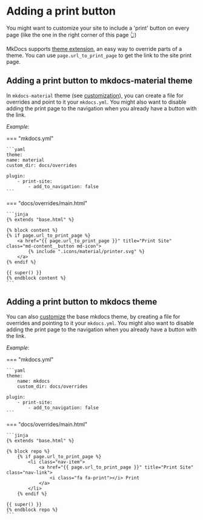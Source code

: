 # Adding a print button

You might want to customize your site to include a 'print' button on every page (like the one in the right corner of this page 👆)

MkDocs supports [theme extension](https://www.mkdocs.org/user-guide/styling-your-docs/#using-the-theme-custom_dir), an easy way to override parts of a theme.
You can use `page.url_to_print_page` to get the link to the site print page.

## Adding a print button to mkdocs-material theme

In `mkdocs-material` theme (see [customization](https://squidfunk.github.io/mkdocs-material/customization/#overriding-template-blocks)), you can create a file for overrides and point to it your `mkdocs.yml`. You might also want to disable adding the print page to the navigation when you already have a button with the link.

_Example_:

=== "mkdocs.yml"

    ```yaml
    theme:
    name: material
    custom_dir: docs/overrides

    plugin:
        - print-site:
            - add_to_navigation: false
    ```

=== "docs/overrides/main.html"

    ```jinja
    {% extends "base.html" %}

    {% block content %}
    {% if page.url_to_print_page %}
        <a href="{{ page.url_to_print_page }}" title="Print Site" class="md-content__button md-icon">
            {% include ".icons/material/printer.svg" %}
        </a>
    {% endif %}

    {{ super() }}
    {% endblock content %}
    ```


## Adding a print button to mkdocs theme

You can also [customize](https://www.mkdocs.org/user-guide/custom-themes/#creating-a-custom-theme) the base mkdocs theme, by creating a file for overrides and pointing to it your `mkdocs.yml`. You might also want to disable adding the print page to the navigation when you already have a button with the link.

_Example_:

=== "mkdocs.yml"

    ```yaml
    theme:
        name: mkdocs
        custom_dir: docs/overrides

    plugin:
        - print-site:
            - add_to_navigation: false
    ```

=== "docs/overrides/main.html"

    ```jinja
    {% extends "base.html" %}

    {% block repo %}
        {% if page.url_to_print_page %}
            <li class="nav-item">
                <a href="{{ page.url_to_print_page }}" title="Print Site" class="nav-link">
                    <i class="fa fa-print"></i> Print
                </a>
            </li>
        {% endif %}

    {{ super() }}
    {% endblock repo %}
    ```
